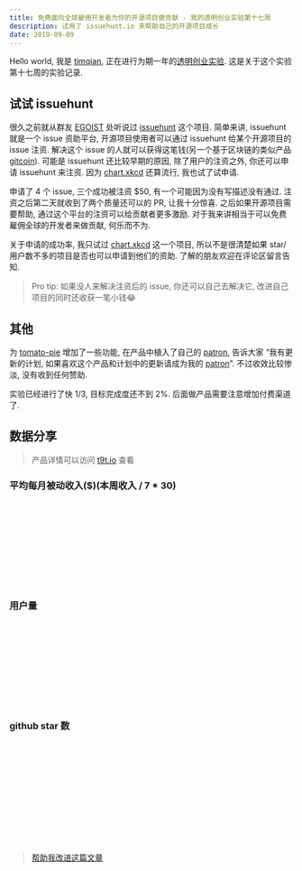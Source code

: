 ```yaml
---
title: 免费面向全球雇佣开发者为你的开源项目做贡献 - 我的透明创业实验第十七周
description: 试用了 issuehunt.io 来帮助自己的开源项目成长
date: 2019-09-09
---
```


Hello world, 我是 [timqian](https://github.com/timqian), 正在进行为期一年的[透明创业实验](https://blog.t9t.io/transparent-startup-experiment-2019-05-20/). 这是关于这个实验第十七周的实验记录.

## 试试 issuehunt

很久之前就从群友 [EGOIST](https://github.com/egoist) 处听说过 [issuehunt](https://issuehunt.io) 这个项目. 简单来讲, issuehunt 就是一个 issue 资助平台, 开源项目使用者可以通过 issuehunt 给某个开源项目的 issue 注资. 解决这个 issue 的人就可以获得这笔钱(另一个基于区块链的类似产品 [gitcoin](https://gitcoin.co/)). 可能是 issuehunt 还比较早期的原因, 除了用户的注资之外, 你还可以申请 issuehunt 来注资. 因为 [chart.xkcd](https://github.com/timqian/chart.xkcd) 还算流行, 我也试了试申请.

申请了 4 个 issue, 三个成功被注资 $50, 有一个可能因为没有写描述没有通过. 注资之后第二天就收到了两个质量还可以的 PR, 让我十分惊喜. 之后如果开源项目需要帮助, 通过这个平台的注资可以给贡献者更多激励. 对于我来讲相当于可以免费雇佣全球的开发者来做贡献, 何乐而不为.

关于申请的成功率, 我只试过 [chart.xkcd](https://github.com/timqian/chart.xkcd) 这一个项目, 所以不是很清楚如果 star/用户数不多的项目是否也可以申请到他们的资助. 了解的朋友欢迎在评论区留言告知.

> Pro tip: 如果没人来解决注资后的 issue, 你还可以自己去解决它, 改进自己项目的同时还收获一笔小钱😂

## 其他

为 [tomato-pie](https://github.com/t9tio/tomato-pie) 增加了一些功能, 在产品中植入了自己的 [patron](https://www.patreon.com/timqian), 告诉大家 “我有更新的计划, 如果喜欢这个产品和计划中的更新请成为我的 [patron](https://www.patreon.com/timqian)”. 不过收效比较惨淡, 没有收到任何赞助.

实验已经进行了快 1/3, 目标完成度还不到 2%. 后面做产品需要注意增加付费渠道了.

## 数据分享

> 产品详情可以访问 [t9t.io](https://t9t.io) 查看

### 平均每月被动收入($)(本周收入 / 7 * 30)
<svg id="incomeChart"></svg>

### 用户量
<svg id="userChart"></svg>

### github star 数
<svg id="starChart"></svg>

<br/>

> [帮助我改进这篇文章](https://github.com/t9tio/blog/blob/master/source/_posts/t9t-week17.md)

<script src="https://cdn.jsdelivr.net/npm/chart.xkcd@1.1.3/dist/chart.xkcd.min.js"></script>


<script>
var usersvg = document.getElementById('userChart');
var starsvg = document.getElementById('starChart');
var incomesvg = document.getElementById('incomeChart');

new chartXkcd.XY(usersvg, {
  xLabel: 'weeks',
  data: {
      datasets: [{
          label: 'wewe',
          data: [{x:3,y:0},{x:4,y:60},{x:5,y:80},{x:6,y:91},{x:7,y:95},{x:8,y:95},{x:9,y:103},{x:10,y:103},{x:11,y:103},{x:12,y:103},{x:13,y:103},{x:14,y:103},{x:15,y:103},{x:16,y:108}]
      },{
          label: 'open source jobs',
          data: [{x:0,y:39},{x:1,y:60},{x:2,y:62},{x:3,y:80},{x:4,y:101},{x:5,y:105},{x:6,y:109},{x:7,y:111},{x:8,y:113},{x:9,y:114},{x:10,y:119},{x:11,y:121},{x:12,y:122},{x:13,y:123},{x:14,y:123},{x:15,y:127},{x:16,y:131}]
      },{
          label: 'tomato-pie',
          data: [{x:0,y:653},{x:1,y:673},{x:2,y:722},{x:3,y:634},{x:4,y:647},{x:5,y:705},{x:6,y:681},{x:7,y:714},{x:8,y:712},{x:9,y:733},{x:10,y:774},{x:11,y:779},{x:12,y:801},{x:13,y:821},{x:14,y:898},{x:15,y:911},{x:16,y:981}]
      },{
          label: 'star-history',
          data: [{x:0,y:21},{x:1,y:21},{x:2,y:28},{x:3,y:33},{x:4,y:33},{x:5,y:34},{x:6,y:39},{x:7,y:38},{x:8,y:40},{x:9,y:47},{x:10,y:48},{x:11,y:50},{x:12,y:61},{x:13,y:58},{x:14,y:55},{x:15,y:57},{x:16,y:58}]
      }]
  },
  options: {
    showLine: true,
    dotSize: 0.5,
    xTickCount: 5,
  }
});

new chartXkcd.XY(starsvg, {
  xLabel: 'weeks',
  data: {
    datasets: [{
        label: 'wewe',
        data: [{x:4,y:0},{x:5,y:11},{x:6,y:33},{x:7,y:57},{x:8,y:70},{x:9,y:77},{x:10,y:78},{x:11,y:102},{x:12,y:103},{x:13,y:108},{x:14,y:111},{x:15,y:114},{x:16,y:211}]
    },{
        label: 'open source jobs',
        data: [{x:0,y:731},{x:1,y:764},{x:2,y:763},{x:3,y:821},{x:4,y:872},{x:5,y:891},{x:6,y:898},{x:7,y:903},{x:8,y:934},{x:9,y:940},{x:10,y:956},{x:11,y:962},{x:12,y:966},{x:13,y:967},{x:14,y:976},{x:15,y:980},{x:16,y:994}]
    },{
        label: 'tomato-pie',
        data: [{x:0,y:107},{x:1,y:113},{x:2,y:117},{x:3,y:118},{x:4,y:125},{x:5,y:126},{x:6,y:128},{x:7,y:129},{x:8,y:134},{x:9,y:134},{x:10,y:136},{x:11,y:136},{x:12,y:139},{x:13,y:139},{x:14,y:141},{x:15,y:148},{x:16,y:155}]
    },{
        label: 'star-history',
        data: [{x:0,y:921},{x:1,y:998},{x:2,y:1110},{x:3,y:1129},{x:4,y:1154},{x:5,y:1178},{x:6,y:1190},{x:7,y:1216},{x:8,y:1238},{x:9,y:1246},{x:10,y:1276},{x:11,y:1291},{x:12,y:1299},{x:13,y:1308},{x:14,y:1328},{x:15,y:1343},{x:16,y:1361}]
    }, {
        label: 'chart.xkcd',
        data: [{x:12,y:3},{x:13,y:500},{x:14,y:3069},{x:15,y:3764},{x:16,y:4308}]
    }]
  },
  options: {
    showLine: true,
    dotSize: 0.5,
    xTickCount: 5,
  }
});

new chartXkcd.XY(incomesvg, {
  xLabel: 'weeks',
  data: {
    datasets: [{
        label: 'star-history',
        data: [{x:0,y:0.69},{x:1,y:0},{x:2,y:25.7},{x:3,y:12.8},{x:4,y:0},{x:5,y:8.571428571428571},{x:6,y:4.285714285714286},{x:7,y:4.285714285714286},{x:8,y:8.571428571428571},{x:9,y:8.571428571428571},{x:10,y:4.285714285714286},{x:11,y:17.142857142857142},{x:12,y:8.571428571428571},{x:13,y:3/7*30},{x:14,y:1/7*30},{x:15,y:3/7*30},{x:16,y:2/7*30}]
    }, {
        label: 'patron',
        data: [{x:10,y:0},{x:11,y:1},{x:12,y:1},{x:13,y:2},{x:14,y:8},{x:15,y:8},{x:16,y:9}]
    }]
  },
  options: {
    showLine: true,
    dotSize: 0.5,
    xTickCount: 5,
  },
});

</script>

